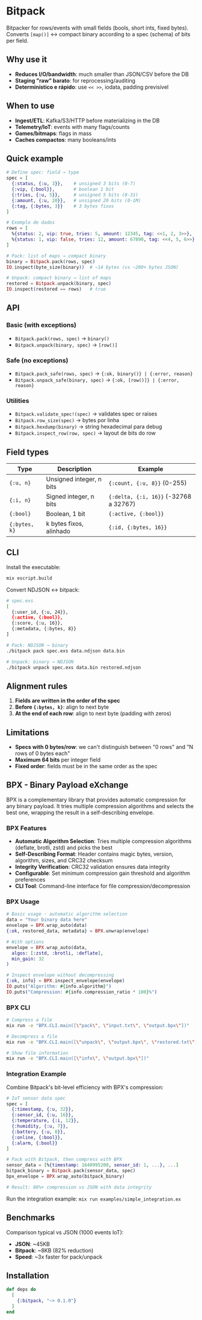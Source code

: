 # Bitpack

Bitpacker for rows/events with small fields (bools, short ints, fixed bytes).
Converts `[map()]` ↔ compact binary according to a spec (schema) of bits per field.

## Why use it

- **Reduces I/O/bandwidth**: much smaller than JSON/CSV before the DB
- **Staging "raw" barato**: for reprocessing/auditing
- **Determinístico e rápido**: use `<< >>`, iodata, padding previsível

## When to use

- **Ingest/ETL**: Kafka/S3/HTTP before materializing in the DB
- **Telemetry/IoT**: events with many flags/counts
- **Games/bitmaps**: flags in mass
- **Caches compactos**: many booleans/ints

## Quick example

```elixir
# Define spec: field → type
spec = [
  {:status, {:u, 3}},    # unsigned 3 bits (0-7)
  {:vip, {:bool}},       # boolean 1 bit
  {:tries, {:u, 5}},     # unsigned 5 bits (0-31)
  {:amount, {:u, 20}},   # unsigned 20 bits (0-1M)
  {:tag, {:bytes, 3}}    # 3 bytes fixos
]

# Exemplo de dados
rows = [
  %{status: 2, vip: true, tries: 5, amount: 12345, tag: <<1, 2, 3>>},
  %{status: 1, vip: false, tries: 12, amount: 67890, tag: <<4, 5, 6>>}
]

# Pack: list of maps → compact binary
binary = Bitpack.pack(rows, spec)
IO.inspect(byte_size(binary))  # ~14 bytes (vs ~200+ bytes JSON)

# Unpack: compact binary → list of maps
restored = Bitpack.unpack(binary, spec)
IO.inspect(restored == rows)   # true
```

## API

### Basic (with exceptions)
- `Bitpack.pack(rows, spec)` → `binary()`
- `Bitpack.unpack(binary, spec)` → `[row()]`

### Safe (no exceptions)
- `Bitpack.pack_safe(rows, spec)` → `{:ok, binary()} | {:error, reason}`
- `Bitpack.unpack_safe(binary, spec)` → `{:ok, [row()]} | {:error, reason}`

### Utilities
- `Bitpack.validate_spec!(spec)` → validates spec or raises
- `Bitpack.row_size(spec)` → bytes por linha
- `Bitpack.hexdump(binary)` → string hexadecimal para debug
- `Bitpack.inspect_row(row, spec)` → layout de bits do row

## Field types

| Type | Description | Example |
|------|-----------|---------|
| `{:u, n}` | Unsigned integer, n bits | `{:count, {:u, 8}}` (0-255) |
| `{:i, n}` | Signed integer, n bits | `{:delta, {:i, 16}}` (-32768 a 32767) |
| `{:bool}` | Boolean, 1 bit | `{:active, {:bool}}` |
| `{:bytes, k}` | k bytes fixos, alinhado | `{:id, {:bytes, 16}}` |

## CLI

Install the executable:
```bash
mix escript.build
```

Convert NDJSON ↔ bitpack:
```bash
# spec.exs
[
  {:user_id, {:u, 24}},
  {:active, {:bool}},
  {:score, {:u, 16}},
  {:metadata, {:bytes, 8}}
]

# Pack: NDJSON → binary
./bitpack pack spec.exs data.ndjson data.bin

# Unpack: binary → NDJSON  
./bitpack unpack spec.exs data.bin restored.ndjson
```

## Alignment rules

1. **Fields are written in the order of the spec**
2. **Before `{:bytes, k}`**: align to next byte
3. **At the end of each row**: align to next byte (padding with zeros)

## Limitations

- **Specs with 0 bytes/row**: we can't distinguish between "0 rows" and "N rows of 0 bytes each"
- **Maximum 64 bits** per integer field
- **Fixed order**: fields must be in the same order as the spec

## BPX - Binary Payload eXchange

BPX is a complementary library that provides automatic compression for any binary payload. It tries multiple compression algorithms and selects the best one, wrapping the result in a self-describing envelope.

### BPX Features

- **Automatic Algorithm Selection**: Tries multiple compression algorithms (deflate, brotli, zstd) and picks the best
- **Self-Describing Format**: Header contains magic bytes, version, algorithm, sizes, and CRC32 checksum
- **Integrity Verification**: CRC32 validation ensures data integrity
- **Configurable**: Set minimum compression gain threshold and algorithm preferences
- **CLI Tool**: Command-line interface for file compression/decompression

### BPX Usage

```elixir
# Basic usage - automatic algorithm selection
data = "Your binary data here"
envelope = BPX.wrap_auto(data)
{:ok, restored_data, metadata} = BPX.unwrap(envelope)

# With options
envelope = BPX.wrap_auto(data, 
  algos: [:zstd, :brotli, :deflate], 
  min_gain: 32
)

# Inspect envelope without decompressing
{:ok, info} = BPX.inspect_envelope(envelope)
IO.puts("Algorithm: #{info.algorithm}")
IO.puts("Compression: #{info.compression_ratio * 100}%")
```

### BPX CLI

```bash
# Compress a file
mix run -e "BPX.CLI.main([\"pack\", \"input.txt\", \"output.bpx\"])"

# Decompress a file  
mix run -e "BPX.CLI.main([\"unpack\", \"output.bpx\", \"restored.txt\"])"

# Show file information
mix run -e "BPX.CLI.main([\"info\", \"output.bpx\"])"
```

### Integration Example

Combine Bitpack's bit-level efficiency with BPX's compression:

```elixir
# IoT sensor data spec
spec = [
  {:timestamp, {:u, 32}},
  {:sensor_id, {:u, 16}}, 
  {:temperature, {:i, 12}},
  {:humidity, {:u, 7}},
  {:battery, {:u, 8}},
  {:online, {:bool}},
  {:alarm, {:bool}}
]

# Pack with Bitpack, then compress with BPX
sensor_data = [%{timestamp: 1640995200, sensor_id: 1, ...}, ...]
bitpack_binary = Bitpack.pack(sensor_data, spec)
bpx_envelope = BPX.wrap_auto(bitpack_binary)

# Result: 86%+ compression vs JSON with data integrity
```

Run the integration example: `mix run examples/simple_integration.ex`

## Benchmarks

Comparison typical vs JSON (1000 events IoT):
- **JSON**: ~45KB
- **Bitpack**: ~8KB (82% reduction)
- **Speed**: ~3x faster for pack/unpack

## Installation

```elixir
def deps do
  [
    {:bitpack, "~> 0.1.0"}
  ]
end
```

